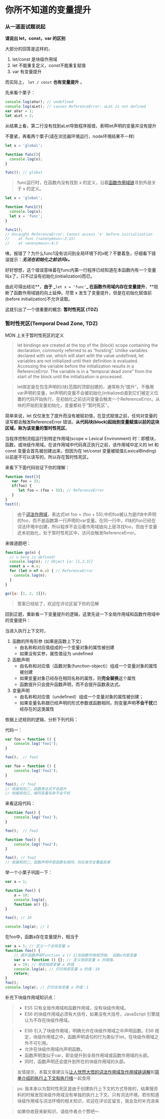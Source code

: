 # 你所不知道的变量提升

### 从一道面试题说起

**请说出 let，const，var 的区别**

大部分的回答是这样的，

1. let/const 是块级作用域
2. let 不能重复定义，const不能重复赋值
3. var 有变量提升

而实际上， `let / const` **也有变量提升** 。

先来看个栗子：

```javascript
console.log(aVar); // undefined
console.log(aLet); // causes ReferenceError: aLet is not defined
var aVar = 1;
let aLet = 2;
```

从结果上看，第二行没有找到aLet导致程序报错，表明let声明的变量并没有提升

不要紧，再看两个栗子\(请在浏览器环境运行，node环境结果不一样\)

```javascript
let x = 'global';

function func(){
  console.log(x);
}

func(); // global
```

> func运行时，在函数内没有找到 x 的定义，沿着[函数作用域链](https://juejin.im/post/5eae96066fb9a043867d4dd0)寻到外层关于 x 的定义。

```javascript
let x = 'global';

function func1(){
  console.log(x);
  let x = 'func';
}

func1();
// Uncaught ReferenceError: Cannot access 'x' before initialization
//    at func (<anonymous>:2:15)
//    at <anonymous>:4:3
```

咦，报错了？为什么func1没有访问到全局环境下的x呢？不要着急，仔细看下错误提示：_**无法在初始化之前访问x。**_

好好想想，这个错误意味着在func内第一行程序已经知道在本函数内有一个变量叫x了，只不过没有初始化\(initialization\)而已。

由此可得出结论**，**由于 _**`let x = ‘func’`**_ 在函数作用域内存在变量提升**，**阻断了函数作用域链的向上延伸。尽管 x 发生了变量提升，但是在初始化赋值前\(before initialization\)不允许读取。

这就引出了一个很重要的概念: **暂时性死区 \(TDZ\)**

### 暂时性死区\(**Temporal Dead Zone,** TDZ\) 

MDN 上关于暂时性死区的定义

> let bindings are created at the top of the \(block\) scope containing the declaration, commonly referred to as “hoisting”. Unlike variables declared with var, which will start with the value undefined, let variables are not initialized until their definition is evaluated. Accessing the variable before the initialization results in a ReferenceError. The variable is in a “temporal dead zone” from the start of the block until the initialization is processed.

> let绑定是在包含声明的\(块\)范围的顶部创建的，通常称为“提升”。不像用var声明的变量，let声明的变量不会被初始化\(initialized\)直到它们被定义位置的代码开始执行，在初始化之前访问变量会触发一个ReferenceError。从块的开始到变量初始化，变量都处于“暂时死区”。

简单来说，let 仅仅发生了提升而没有被赋初值，在显式赋值之前，任何对变量的读写都会触发ReferenceError 错误。**从代码块\(block\)起始到变量赋值以前的这块区域，称为该变量的暂时性死区**。

当程序控制流程运行到特定作用域\(scope ≈ Lexical Environment\) 时：即模块，函数，或块级作用域。在该作用域中代码真正执行之前，该作用域中定义的 let 和 const 变量会首先被创建出来，但因为在 let/const 变量被赋值\(LexicalBinding\)以前是不可以读写的，所以存在暂时性死区。

来看下下面代码验证下你的理解：

```javascript
function test(){
   var foo = 33;
   if(foo) {
      let foo = (foo + 55); // ReferenceError
   }
}
test();
```

> 由于[词法作用域](https://juejin.im/post/5eae96066fb9a043867d4dd0)，表达式let foo = \(foo + 55\);中的foo被认为是if块中声明的foo，而不是函数第一行声明的var变量。在同一行中，if块的foo已经在词法环境中创建，所以程序不会沿着作用域链向上层寻找foo，但由于变量还未初始化，处于暂时性死区中，访问会触发ReferenceError。

来做道题吧：

```javascript
function go(n) {
  // n here is defined!
  console.log(n); // Object {a: [1,2,3]}
  const a = n.a;
  for (let n of n.a) { // ReferenceError
    console.log(n);
  }
}

go({a: [1, 2, 3]});
```

> 答案已经给了，欢迎在评论区留下你的见解



回到正题，重新看一下变量提升的逻辑，这里先说一下全局作用域和函数作用域中的变量提升：

当进入执行上下文时，

1. 函数的所有形参 \(如果是函数上下文\)
   * 由名称和对应值组成的一个变量对象的属性被创建
   * 如果没有实参，属性值设为 undefined
2. 函数声明
   * 由名称和对应值（函数对象\(function-object\)）组成一个变量对象的属性被创建
   * 如果变量对象已经存在相同名称的属性，则**完全替换**这个属性
   * 函数提升只会提升函数声明，而不会提升函数表达式。
3. 变量声明
   * 由名称和对应值（undefined）组成一个变量对象的属性被创建；
   * 如果变量名称跟已经声明的形式参数或函数相同，则变量声明**不会干扰**已经存在的这类属性

依据上述规则的逻辑，分析下列代码：

代码一：

```javascript
var foo = function () {
    console.log('foo1');
}

foo();  // foo1

var foo = function () {
    console.log('foo2');
}

foo(); // foo2
// 依据规则二，函数表达式不会提升
// 依据规则三，相同变量名称不会干扰
```

来看这段代码：

```javascript
function foo() {
    console.log('foo1');
}

foo();  // foo2

function foo() {
    console.log('foo2');
}

foo(); // foo2
// 依据规则二，函数声明中若函数名相同，则后者完全覆盖前者
```

举一个小栗子巩固一下：

```javascript
var a = 1;

function foo() {
    a = 10;
    console.log(a);     
    function a() {};
}

foo(); // 10

console.log(a); // 1
```

在foo中，函数a存在变量提升，相当于

```javascript
var a = 1; // 定义一个全局变量 a
function foo() {
    // 提升函数声明function a () {}到函数作用域顶端， 函数a也是变量
    var a = function () {}; // 定义局部变量 a 并赋值。
    a = 10; // 修改局部变量 a 的值
    console.log(a); // 打印局部变量 a 的值：10
    return;
}
foo();
console.log(a); // 打印全局变量 a 的值：1
```

补充下块级作用域知识点：

> * ES5 只有全局作用域和函数作用域，没有块级作用域。
> * ES6 的块级作用域必须有大括号，如果没有大括号，JavaScript 引擎就认为不存在块级作用域。

> * ES6 引入了块级作用域，明确允许在块级作用域之中声明函数。ES6 规定，块级作用域之中，函数声明语句的行为类似于let，在块级作用域之外不可引用。
> * 允许在块级作用域内声明函数。
> * 函数声明类似于var，即会提升到全局作用域或函数作用域的头部。
> * 同时，函数声明还会提升到所在的块级作用域的头部。

> 友情提示，本篇文章建议与[让人恍然大悟的词法作用域及作用域链讲解](https://juejin.im/post/5eae96066fb9a043867d4dd0)和[简单介绍的执行上下文和执行栈](https://juejin.im/post/5eaf8ae05188256d9c259f17)一起食用

> ps: 我本来以为暂时性死区是由于创建执行上下文的方式导致的，结果搜资料的时候发现块级作用域没有单独的执行上下文，只有词法环境，若你知道块级作用域与词法环境的相关知识，欢迎在评论区留言，我会及时补充进来

> 如果你收获来新知识，请给作者点个赞吧～

